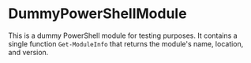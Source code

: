 
# DummyPowerShellModule
This is a dummy PowerShell module for testing purposes. It contains a single function `Get-ModuleInfo` that returns the module's name, location, and version.
